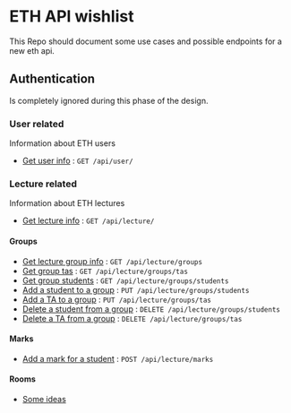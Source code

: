 # ETH API wishlist

This Repo should document some use cases and possible endpoints for a new eth api.


## Authentication

Is completely ignored during this phase of the design.

### User related

Information about ETH users

* [Get user info](user/get.md) : `GET /api/user/`

### Lecture related

Information about ETH lectures

* [Get lecture info](lecture/get.md) : `GET /api/lecture/`
  
#### Groups
* [Get lecture group info](lecture/groups/get.md) : `GET /api/lecture/groups`
* [Get group tas](lecture/groups/getTAs.md) : `GET /api/lecture/groups/tas`
* [Get group students](lecture/groups/getStudents.md) : `GET /api/lecture/groups/students`
* [Add a student to a group](lecture/groups/putStudent.md) : `PUT /api/lecture/groups/students`
* [Add a TA to a group](lecture/groups/putTA.md) : `PUT /api/lecture/groups/tas`
* [Delete a student from a group](lecture/groups/deleteStudent.md) : `DELETE /api/lecture/groups/students`
* [Delete a TA from a group](lecture/groups/deleteTA.md) : `DELETE /api/lecture/groups/tas`

#### Marks
* [Add a mark for a student](lecture/marks/postMark.md) : `POST /api/lecture/marks`

#### Rooms

* [Some ideas](user/ideas.md)
